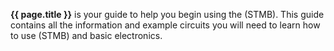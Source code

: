 **{{ page.title }}** is your guide to help you begin using the (STMB). This guide contains all the information and example circuits you will need to learn how to use (STMB) and basic electronics.
